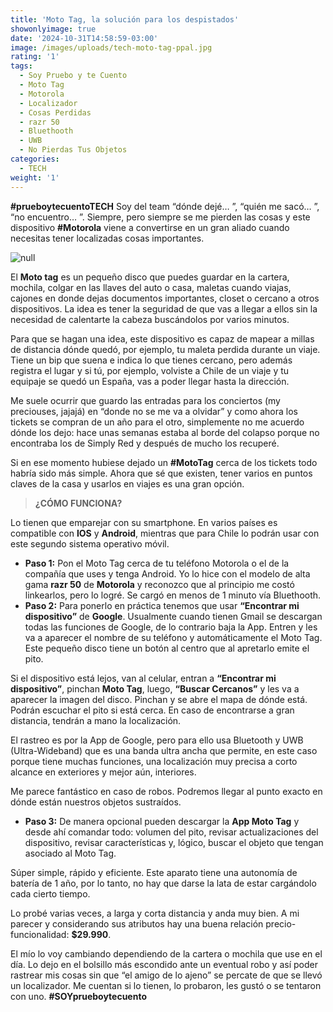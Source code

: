 ```yaml
---
title: 'Moto Tag, la solución para los despistados'
showonlyimage: true
date: '2024-10-31T14:58:59-03:00'
image: /images/uploads/tech-moto-tag-ppal.jpg
rating: '1'
tags:
  - Soy Pruebo y te Cuento
  - Moto Tag
  - Motorola
  - Localizador
  - Cosas Perdidas
  - razr 50
  - Bluethooth
  - UWB
  - No Pierdas Tus Objetos
categories:
  - TECH
weight: '1'
---
```

**\#prueboytecuentoTECH** Soy del team “dónde dejé… ”, “quién me sacó… ”, “no encuentro… ”. Siempre, pero siempre se me pierden las cosas y este dispositivo **\#Motorola** viene a convertirse en un gran aliado cuando necesitas tener localizadas cosas importantes.

<!--more-->

![null](/images/uploads/tech-moto-tag-ppal.jpg)

El **Moto tag** es un pequeño disco que puedes guardar en la cartera, mochila, colgar en las llaves del auto o casa, maletas cuando viajas, cajones en donde dejas documentos importantes, closet o cercano a otros dispositivos. La idea es tener la seguridad de que vas a llegar a ellos sin la necesidad de calentarte la cabeza buscándolos por varios minutos.

Para que se hagan una idea, este dispositivo es capaz de mapear a millas de distancia dónde quedó, por ejemplo, tu maleta perdida durante un viaje. Tiene un bip que suena e indica lo que tienes cercano, pero además registra el lugar y si tú, por ejemplo, volviste a Chile de un viaje y tu equipaje se quedó un España, vas a poder llegar hasta la dirección.

Me suele ocurrir que guardo las entradas para los conciertos (my preciouses, jajajá) en “donde no se me va a olvidar” y como ahora los tickets se compran de un año para el otro, simplemente no me acuerdo dónde los dejo: hace unas semanas estaba al borde del colapso porque no encontraba los de Simply Red y después de mucho los recuperé.

Si en ese momento hubiese dejado un **\#MotoTag** cerca de los tickets todo habría sido más simple. Ahora que sé que existen, tener varios en puntos claves de la casa y usarlos en viajes es una gran opción.

> **¿CÓMO FUNCIONA?**

Lo tienen que emparejar con su smartphone. En varios países es compatible con **IOS** y **Android**, mientras que para Chile lo podrán usar con este segundo sistema operativo móvil.

* **Paso 1:** Pon el Moto Tag cerca de tu teléfono Motorola o el de la compañía que uses y tenga Android. Yo lo hice con el modelo de alta gama **razr 50** de **Motorola** y reconozco que al principio me costó linkearlos, pero lo logré. Se cargó en menos de 1 minuto vía Bluethooth.
* **Paso 2:** Para ponerlo en práctica tenemos que usar **“Encontrar mi dispositivo”** de **Google**. Usualmente cuando tienen Gmail se descargan todas las funciones de Google, de lo contrario baja la App. Entren y les va a aparecer el nombre de su teléfono y automáticamente el Moto Tag. Este pequeño disco tiene un botón al centro que al apretarlo emite el pito. 

Si el dispositivo está lejos, van al celular, entran a **“Encontrar mi dispositivo”**, pinchan **Moto Tag**, luego, **“Buscar Cercanos”** y les va a aparecer la imagen del disco. Pinchan y se abre el mapa de dónde está. Podrán escuchar el pito si está cerca. En caso de encontrarse a gran distancia, tendrán a mano la localización.

El rastreo es por la App de Google, pero para ello usa Bluetooth y UWB (Ultra-Wideband) que es una banda ultra ancha que permite, en este caso porque tiene muchas funciones, una localización muy precisa a corto alcance en exteriores y mejor aún, interiores. 

Me parece fantástico en caso de robos. Podremos llegar al punto exacto en dónde están nuestros objetos sustraídos. 

* **Paso 3:** De manera opcional pueden descargar la **App Moto Tag** y desde ahí comandar todo: volumen del pito, revisar actualizaciones del dispositivo, revisar características y, lógico, buscar el objeto que tengan asociado al Moto Tag.

Súper simple, rápido y eficiente. Este aparato tiene una autonomía de batería de 1 año, por lo tanto, no hay que darse la lata de estar cargándolo cada cierto tiempo. 

Lo probé varias veces, a larga y corta distancia y anda muy bien. A mi parecer y considerando sus atributos hay una buena relación precio-funcionalidad: **$29.990**.

El mío lo voy cambiando dependiendo de la cartera o mochila que use en el día. Lo dejo en el bolsillo más escondido ante un eventual robo y así poder rastrear mis cosas sin que “el amigo de lo ajeno” se percate de que se llevó un localizador. Me cuentan si lo tienen, lo probaron, les gustó o se tentaron con uno. **\#SOYprueboytecuento**
